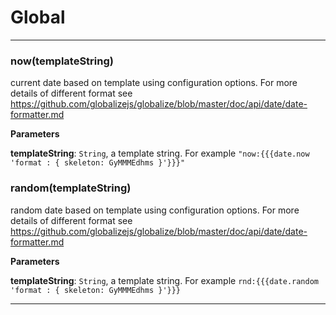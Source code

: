 # Global





* * *

### now(templateString) 

current date based on template using configuration options. For more details of different format see https://github.com/globalizejs/globalize/blob/master/doc/api/date/date-formatter.md

**Parameters**

**templateString**: `String`, a template string. For example `"now:{{{date.now 'format : { skeleton: GyMMMEdhms }'}}}"`



### random(templateString) 

random date based on template using configuration options. For more details of different format see https://github.com/globalizejs/globalize/blob/master/doc/api/date/date-formatter.md

**Parameters**

**templateString**: `String`, a template string. For example `rnd:{{{date.random 'format : { skeleton: GyMMMEdhms }'}}}`




* * *










